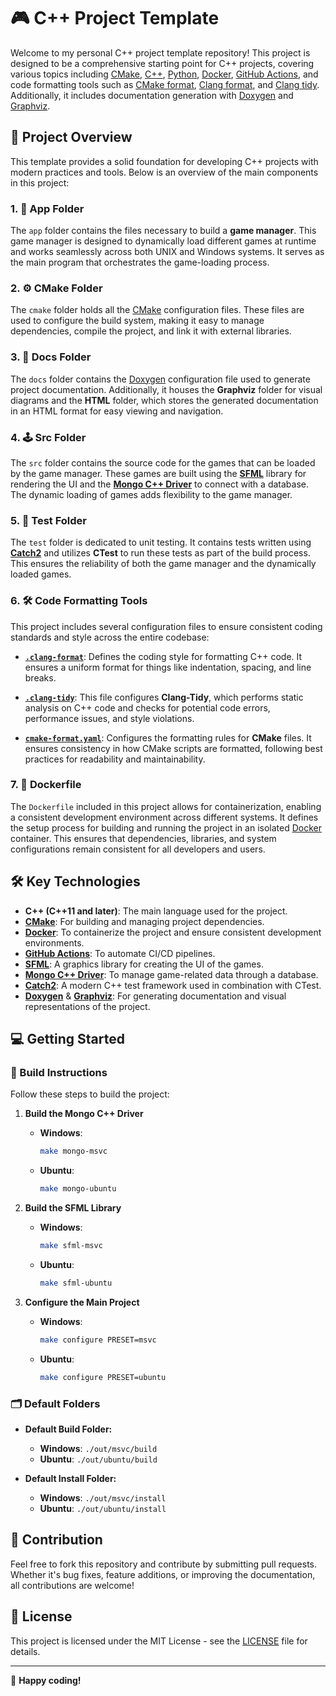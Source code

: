 # 🎮 C++ Project Template

Welcome to my personal C++ project template repository! This project is designed to be a comprehensive starting point for C++ projects, covering various topics including [CMake](https://cmake.org/), [C++](https://isocpp.org/), [Python](https://www.python.org/), [Docker](https://www.docker.com/), [GitHub Actions](https://github.com/features/actions), and code formatting tools such as [CMake format](https://github.com/cheshirekow/cmake_format), [Clang format](https://clang.llvm.org/docs/ClangFormat.html), and [Clang tidy](https://clang.llvm.org/extra/clang-tidy/). Additionally, it includes documentation generation with [Doxygen](https://www.doxygen.nl/) and [Graphviz](https://graphviz.org/).

## 🚀 Project Overview

This template provides a solid foundation for developing C++ projects with modern practices and tools. Below is an overview of the main components in this project:

### 1. **📂 App Folder**
The `app` folder contains the files necessary to build a **game manager**. This game manager is designed to dynamically load different games at runtime and works seamlessly across both UNIX and Windows systems. It serves as the main program that orchestrates the game-loading process.

### 2. **⚙️ CMake Folder**
The `cmake` folder holds all the [CMake](https://cmake.org/) configuration files. These files are used to configure the build system, making it easy to manage dependencies, compile the project, and link it with external libraries.

### 3. **📝 Docs Folder**
The `docs` folder contains the [Doxygen](https://www.doxygen.nl/) configuration file used to generate project documentation. Additionally, it houses the **Graphviz** folder for visual diagrams and the **HTML** folder, which stores the generated documentation in an HTML format for easy viewing and navigation.

### 4. **🕹️ Src Folder**
The `src` folder contains the source code for the games that can be loaded by the game manager. These games are built using the **[SFML](https://www.sfml-dev.org/)** library for rendering the UI and the **[Mongo C++ Driver](https://mongodb.github.io/mongo-cxx-driver/)** to connect with a database. The dynamic loading of games adds flexibility to the game manager.

### 5. **🧪 Test Folder**
The `test` folder is dedicated to unit testing. It contains tests written using **[Catch2](https://github.com/catchorg/Catch2)** and utilizes **CTest** to run these tests as part of the build process. This ensures the reliability of both the game manager and the dynamically loaded games.

### 6. **🛠️ Code Formatting Tools**
This project includes several configuration files to ensure consistent coding standards and style across the entire codebase:

- **[`.clang-format`](https://clang.llvm.org/docs/ClangFormat.html)**: Defines the coding style for formatting C++ code. It ensures a uniform format for things like indentation, spacing, and line breaks.
  
- **[`.clang-tidy`](https://clang.llvm.org/extra/clang-tidy/)**: This file configures **Clang-Tidy**, which performs static analysis on C++ code and checks for potential code errors, performance issues, and style violations.

- **[`cmake-format.yaml`](https://github.com/cheshirekow/cmake_format)**: Configures the formatting rules for **CMake** files. It ensures consistency in how CMake scripts are formatted, following best practices for readability and maintainability.

### 7. **🐋 Dockerfile**
The `Dockerfile` included in this project allows for containerization, enabling a consistent development environment across different systems. It defines the setup process for building and running the project in an isolated [Docker](https://www.docker.com/) container. This ensures that dependencies, libraries, and system configurations remain consistent for all developers and users.

## 🛠️ Key Technologies

- **C++ (C++11 and later)**: The main language used for the project.
- **[CMake](https://cmake.org/)**: For building and managing project dependencies.
- **[Docker](https://www.docker.com/)**: To containerize the project and ensure consistent development environments.
- **[GitHub Actions](https://github.com/features/actions)**: To automate CI/CD pipelines.
- **[SFML](https://www.sfml-dev.org/)**: A graphics library for creating the UI of the games.
- **[Mongo C++ Driver](https://mongodb.github.io/mongo-cxx-driver/)**: To manage game-related data through a database.
- **[Catch2](https://github.com/catchorg/Catch2)**: A modern C++ test framework used in combination with CTest.
- **[Doxygen](https://www.doxygen.nl/)** & **[Graphviz](https://graphviz.org/)**: For generating documentation and visual representations of the project.

## 💻 Getting Started

### 🔨 Build Instructions
Follow these steps to build the project:

1. **Build the Mongo C++ Driver**
   - **Windows**: 
     ```bash
     make mongo-msvc
     ```
   - **Ubuntu**: 
     ```bash
     make mongo-ubuntu
     ```

2. **Build the SFML Library**
   - **Windows**: 
     ```bash
     make sfml-msvc
     ```
   - **Ubuntu**: 
     ```bash
     make sfml-ubuntu
     ```

3. **Configure the Main Project**
   - **Windows**: 
     ```bash
     make configure PRESET=msvc
     ```
   - **Ubuntu**: 
     ```bash
     make configure PRESET=ubuntu
     ```

### 🗂️ Default Folders
- **Default Build Folder:**
   - **Windows**: `./out/msvc/build`
   - **Ubuntu**: `./out/ubuntu/build`
  
- **Default Install Folder:**
   - **Windows**: `./out/msvc/install`
   - **Ubuntu**: `./out/ubuntu/install`

## 🤝 Contribution
Feel free to fork this repository and contribute by submitting pull requests. Whether it's bug fixes, feature additions, or improving the documentation, all contributions are welcome!

## 📄 License
This project is licensed under the MIT License - see the [LICENSE](LICENSE) file for details.

---

🎉 **Happy coding!**
